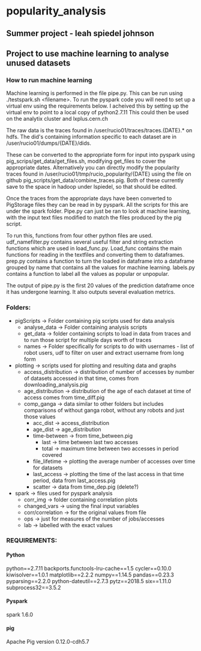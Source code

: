 # popularity\_analysis
## Summer project - leah spiedel johnson


## Project to use machine learning to analyse unused datasets

### How to run machine learning
Machine learning is performed in the file pipe.py. This can be run using ./testspark.sh \<filename\>.
To run the pyspark code you will need to set up a virtual env using the requirements below. I acheived this by setting up the virtual env to point to a local copy of python2.7.11 This could then be used on the analytix cluster and lxplus.cern.ch

The raw data is the traces found in /user/rucio01/traces/traces.{DATE}.\* on hdfs. The did's containing information specific to each dataset are in /user/rucio01/dumps/{DATE}/dids.

These can be converted to the appropriate form for input into pyspark using pig\_scrips/get\_data/get\_files.sh, modifying get\_files to cover the appropriate dates. Alternatively you can directly modify the popularity traces found in /user/rucio01/tmp/rucio\_popularity/{DATE} using the file on github pig\_scripts/get\_data/combine\_traces.pig. Both of these currently save to the space in hadoop under lspiedel, so that should be edited.

Once the traces from the appropriate days have been converted to PigStorage files they can be read in by pyspark. All the scripts for this are under the spark folder. Pipe.py can just be ran to look at machine learning, with the input text files modified to match the files produced by the pig script.

To run this, functions from four other python files are used. udf\_namefilter.py contains several useful filter and string extraction functions which are used in load\_func.py. Load\_func contains the main functions for reading in the textfiles and converting them to dataframes. prep.py contains a function to turn the loaded in dataframe into a dataframe grouped by name that contains all the values for machine learning. labels.py contains a function to label all the values as popular or unpopular.

The output of pipe.py is the first 20 values of the prediction dataframe once it has undergone learning. It also outputs several evaluation metrics.
 

### Folders:
* pigScripts -> Folder containing pig scripts used for data analysis
  * analyse\_data -> Folder containing analysis scripts
  * get\_data -> folder containing scripts to load in data from traces and to run those script for multiple days worth of traces
  * names -> Folder specifically for scripts to do with usernames - list of robot users, udf to filter on user and extract username from long form
* plotting -> scripts used for plotting and resulting data and graphs
  * access\_distribution -> distribution of number of accesses by number of datasets accessed in that time, comes from downloading\_analysis.pig
  * age\_distribution -> distribution of the age of each dataset at time of access comes from time\_diff.pig
  * comp\_ganga -> data similar to other folders but includes comparisons of without ganga robot, without any robots and just those values
    * acc\_dist -> access\_distribution
    * age\_dist -> age\_distribution
    * time\-between -> from time\_between.pig
      * last -> time between last two accesses
      * total -> maximum time between two accesses in period covered
    * file\_lifetime -> plotting the average number of accesses over time for datasets
    * last\_access  -> plotting the time of the last access in that time period, data from last\_access.pig
    * scatter -> data from time\_dep.pig (delete?)
* spark -> files used for pyspark analysis
   * corr\_img -> folder containing correlation plots
   * changed\_vars -> using the final input variables
   * corr/correlation -> for the original values from file 
   * ops -> just for measures of the number of jobs/accesses
   * lab -> labelled with the exact values


### REQUIREMENTS:
#### Python
python==2.7.11
backports.functools-lru-cache==1.5
cycler==0.10.0
kiwisolver==1.0.1
matplotlib==2.2.2
numpy==1.14.5
pandas==0.23.3
pyparsing==2.2.0
python-dateutil==2.7.3
pytz==2018.5
six==1.11.0
subprocess32==3.5.2
#### Pyspark
spark 1.6.0
#### pig 
Apache Pig version 0.12.0-cdh5.7
